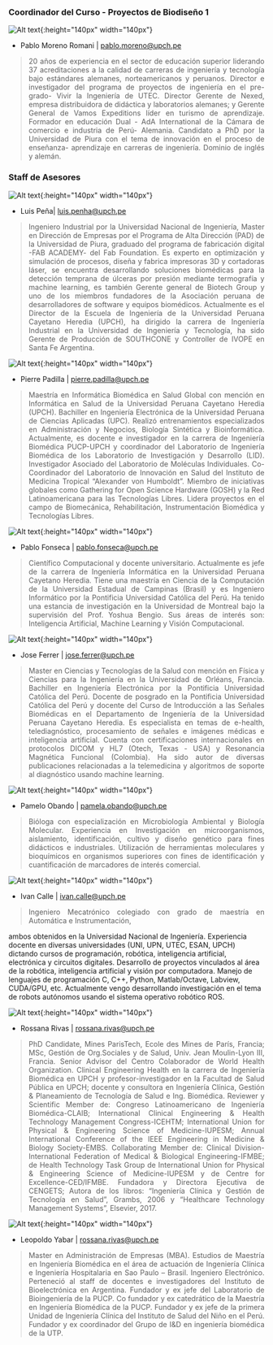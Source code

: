 ### Coordinador del Curso - Proyectos de Biodiseño 1
![Alt text](/instructors/pablo_moreno.png){:height="140px" width="140px"}

* Pablo Moreno Romani | pablo.moreno@upch.pe 
><div style="text-align: justify">20 años de experiencia en el sector de educación superior liderando 37 acreditaciones a la calidad de carreras de ingeniería y tecnología bajo estándares alemanes, norteamericanos y peruanos. Director e investigador del programa de proyectos de ingeniería en el pre- grado- Vivir la Ingeniería de UTEC. Director Gerente de Nexed, empresa distribuidora de didáctica y laboratorios alemanes; y Gerente General de Vamos Expeditions líder en turismo de aprendizaje. Formador en educación Dual - AdA International de la Cámara de comercio e industria de Perú- Alemania. Candidato a PhD por la Universidad de Piura con el tema de innovación en el proceso de enseñanza- aprendizaje en carreras de ingeniería. Dominio de inglés y alemán.</div>


### Staff de Asesores 
![Alt text](/instructors/luis_pena.jpg){:height="140px" width="140px"}

* Luis Peña| luis.penha@upch.pe 
><div style="text-align: justify">Ingeniero Industrial por la Universidad Nacional de Ingeniería, Master en Dirección de Empresas por el Programa de Alta Dirección (PAD) de la Universidad de Piura, graduado del programa de fabricación digital -FAB ACADEMY- del Fab Foundation. Es experto en optimización y simulación de procesos, diseña y fabrica impresoras 3D y cortadoras láser, se encuentra desarrollando soluciones biomédicas para la detección temprana de úlceras por presión mediante termografía y machine learning, es también Gerente general de Biotech Group y uno de los miembros fundadores de la Asociación peruana de desarrolladores de software y equipos biomédicos. Actualmente es el Director de la Escuela de Ingeniería de la Universidad Peruana Cayetano Heredia (UPCH), ha dirigido la carrera de Ingeniería Industrial en la Universidad de Ingeniería y Tecnología, ha sido Gerente de Producción de SOUTHCONE y Controller de IVOPE en Santa Fe Argentina.</div> 


![Alt text](/instructors/pierre_padilla.jpg){:height="140px" width="140px"}

* Pierre Padilla | pierre.padilla@upch.pe
><div style="text-align: justify">Maestría en Informática Biomédica en Salud Global con mención en Informática en Salud de la Universidad Peruana Cayetano Heredia (UPCH). Bachiller en Ingeniería Electrónica de la Universidad Peruana de Ciencias Aplicadas (UPC). Realizó entrenamientos especializados en Administración y Negocios, Biología Sintética y Bioinformática. Actualmente, es docente e investigador en la carrera de Ingeniería Biomédica PUCP-UPCH y coordinador del Laboratorio de Ingeniería Biomédica de los Laboratorio de Investigación y Desarrollo (LID). Investigador Asociado del Laboratorio de Moléculas Individuales. Co-Coordinador del Laboratorio de Innovación en Salud del Instituto de Medicina Tropical “Alexander von Humboldt”. Miembro de iniciativas globales como Gathering for Open Science Hardware (GOSH) y la Red Latinoamericana para las Tecnologías Libres. Lidera proyectos en el campo de Biomecánica, Rehabilitación, Instrumentación Biomédica y Tecnologías Libres.</div> 


![Alt text](/instructors/pablo_fonseca.jpg){:height="140px" width="140px"}

* Pablo Fonseca | pablo.fonseca@upch.pe 
><div style="text-align: justify">Científico Computacional y docente universitario. Actualmente es jefe de la carrera de Ingeniería Informática en la Universidad Peruana Cayetano Heredia. Tiene una maestría en Ciencia de la Computación de la Universidad Estadual de Campinas (Brasil) y es Ingeniero Informático por la Pontificia Universidad Católica del Perú. Ha tenido una estancia de investigación en la Universidad de Montreal bajo la supervisión del Prof. Yoshua Bengio. Sus áreas de interés son: Inteligencia Artificial, Machine Learning y Visión Computacional.</div> 


![Alt text](/instructors/jose_ferrer.jpg){:height="140px" width="140px"}

* Jose Ferrer | jose.ferrer@upch.pe 
><div style="text-align: justify">Master en Ciencias y Tecnologías de la Salud con mención en Física y Ciencias para la Ingeniería en la Universidad de Orléans, Francia. Bachiller en Ingeniería Electrónica por la Pontificia Universidad Católica del Perú. Docente de posgrado en la Pontificia Universidad Católica del Perú y docente del Curso de Introducción a las Señales Biomédicas en el Departamento de Ingeniería de la Universidad Peruana Cayetano Heredia. Es especialista en temas de e-health, telediagnóstico, procesamiento de señales e imágenes médicas e inteligencia artificial. Cuenta con certificaciones internacionales en protocolos DICOM y HL7 (Otech, Texas - USA) y Resonancia Magnética Funcional (Colombia). Ha sido autor de diversas publicaciones relacionadas a la telemedicina y algoritmos de soporte al diagnóstico usando machine learning.</div> 


![Alt text](/instructors/pamela_obando.jpg){:height="140px" width="140px"}

* Pamelo Obando | pamela.obando@upch.pe 
><div style="text-align: justify">Bióloga con especialización en Microbiología Ambiental y Biología Molecular. Experiencia en Investigación en microorganismos, aislamiento, identificación, cultivo y diseño genético para fines didácticos e industriales. Utilización de herramientas moleculares y bioquímicos en organismos superiores con fines de identificación y cuantificación de marcadores de interés comercial.</div> 


![Alt text](/instructors/ivan_calle.png){:height="140px" width="140px"}

* Ivan Calle | ivan.calle@upch.pe 
><div style="text-align: justify">Ingeniero Mecatrónico colegiado con grado de maestría en Automática e Instrumentación,
ambos obtenidos en la Universidad Nacional de Ingeniería. Experiencia docente en diversas
universidades (UNI, UPN, UTEC, ESAN, UPCH) dictando cursos de programación, robótica,
inteligencia artificial, electrónica y circuitos digitales. Desarrollo de proyectos vinculados al
área de la robótica, inteligencia artificial y visión por computadora. Manejo de lenguajes de
programación C, C++, Python, Matlab/Octave, Labview, CUDA/GPU, etc. Actualmente vengo
desarrollando investigación en el tema de robots autónomos usando el sistema operativo
robótico ROS.</div> 


![Alt text](/instructors/rossana_rivas.jpg){:height="140px" width="140px"}

* Rossana Rivas | rossana.rivas@upch.pe 
><div style="text-align: justify">PhD Candidate, Mines ParisTech, Ecole des Mines de París, Francia; MSc, Gestión de Org.Sociales y de Salud, Univ. Jean Moulin-Lyon III, Francia. Senior Advisor del Centro Colaborador de World Health Organization. Clinical Engineering Health en la carrera de Ingeniería Biomédica en UPCH y profesor-investigador en la Facultad de Salud Pública en UPCH; docente y consultora en Ingeniería Clínica, Gestión & Planeamiento de Tecnología de Salud e Ing. Biomédica. Reviewer y Scientific Member de: Congreso Latinoamericano de Ingeniería Biomédica-CLAIB; International Clinical Engineering & Health Technology Management Congress-ICEHTM; International Union for Physical & Engineering Science of Medicine-IUPESM; Annual International Conference of the IEEE Engineering in Medicine & Biology Society-EMBS. Collaborating Member de: Clinical Division-International Federation of Medical & Biological Engineering-IFMBE; de Health Technology Task Group de International Union for Physical & Engineering Science of Medicine-IUPESM y de Centre for Excellence-CED/IFMBE. Fundadora y Directora Ejecutiva de CENGETS; Autora de los libros: “Ingeniería Clínica y Gestión de Tecnología en Salud”, Grambs, 2006 y “Healthcare Technology Management Systems”, Elsevier, 2017.</div> 


![Alt text](/instructors/leopoldo_yabar.jpg){:height="140px" width="140px"}

* Leopoldo Yabar | rossana.rivas@upch.pe
><div style="text-align: justify">Master en Administración de Empresas (MBA). Estudios de Maestría en Ingeniería Biomédica en el área de actuación de Ingeniería Clínica e Ingeniería Hospitalaria en Sao Paulo – Brasil. Ingeniero Electrónico. Perteneció al staff de docentes e investigadores del Instituto de Bioelectrónica en Argentina. Fundador y ex jefe del Laboratorio de Bioingeniería de la PUCP. Co fundador y ex catedrático de la Maestría en Ingeniería Biomédica de la PUCP. Fundador y ex jefe de la primera Unidad de Ingeniería Clínica del Instituto de Salud del Niño en el Perú. Fundador y ex coordinador del Grupo de I&D en ingeniería biomédica de la UTP.</div> 
